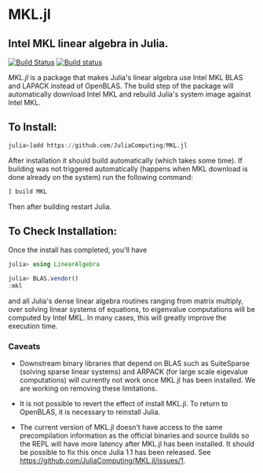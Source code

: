 # MKL.jl
## Intel MKL linear algebra in Julia.

[![Build Status](https://travis-ci.org/JuliaComputing/MKL.jl.svg?branch=master)](https://travis-ci.org/JuliaComputing/MKL.jl)
[![Build status](https://ci.appveyor.com/api/projects/status/n37h9eagmnx1gly0/branch/master?svg=true)](https://ci.appveyor.com/project/andreasnoack/mkl-jl/branch/master)

*MKL.jl* is a package that makes Julia's linear algebra use Intel MKL BLAS and LAPACK instead of OpenBLAS. The build step of the package will automatically download Intel MKL and rebuild Julia's system image against Intel MKL. 

## To Install:

```julia
julia>]add https://github.com/JuliaComputing/MKL.jl
```
After installation it should build automatically (which takes some time). If building was not triggered automatically (happens when MKL download is done already on the system) run the following command:
```julia
] build MKL
```
Then after building restart Julia.


## To Check Installation:

Once the install has completed, you'll have

```julia
julia> using LinearAlgebra

julia> BLAS.vendor()
:mkl
```
and all Julia's dense linear algebra routines ranging from matrix multiply, over solving linear systems of equations, to eigenvalue computations will be computed by Intel MKL. In many cases, this will greatly improve the execution time.

### Caveats

- Downstream binary libraries that depend on BLAS such as SuiteSparse (solving sparse linear systems) and ARPACK (for large scale eigevalue computations) will currently not work once MKL.jl has been installed. We are working on removing these limitations.

- It is not possible to revert the effect of install MKL.jl. To return to OpenBLAS, it is necessary to reinstall Julia.

- The current version of MKL.jl doesn't have access to the same precompilation information as the official binaries and source builds so the REPL will have more latency after MKL.jl has been installed. It should be possible to fix this once Julia 1.1 has been released. See https://github.com/JuliaComputing/MKL.jl/issues/1.
